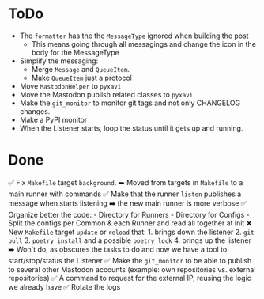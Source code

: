 # ToDo

- The `formatter` has the the `MessageType` ignored when building the post
    - This means going through all messagings and change the icon in the body for the MessageType
- Simplify the messaging:
    - Merge `Message` and `QueueItem`.
    - Make `QueueItem` just a protocol
- Move `MastodonHelper` to `pyxavi`
- Move the Mastodon publish related classes to `pyxavi`
- Make the `git_monitor` to monitor git tags and not only CHANGELOG changes.
- Make a PyPI monitor
- When the Listener starts, loop the status until it gets up and running.

# Done

✅ Fix `Makefile` target `background`.
    ➡️ Moved from targets in `Makefile` to a main runner with commands
✅ Make that the runner `listen` publishes a message when starts listening
    ➡️ the new main runner is more verbose
✅ Organize better the code:
    - Directory for Runners
    - Directory for Configs
    - Split the configs per Common & each Runner and read all together at init
❌ New `Makefile` target `update` or `reload` that: 
    1. brings down the listener
    2. `git pull`
    3. `poetry install` and a possible `poetry lock`
    4. brings up the listener
    ➡️ Won't do, as obscures the tasks to do and now we have a tool to start/stop/status the Listener
✅ Make the `git_monitor` to be able to publish to several other Mastodon accounts (example: own repositories vs. external repositories)
✅ A command to request for the external IP, reusing the logic we already have
✅ Rotate the logs